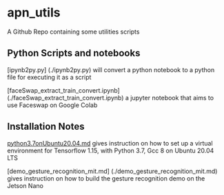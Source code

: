# apn_utils
A Github Repo containing some utilities scripts 

## Python Scripts and notebooks
[ipynb2py.py] (./ipynb2py.py) will convert a python notebook to a python file for executing it as a script

[faceSwap_extract_train_convert.ipynb] (./faceSwap_extract_train_convert.ipynb) a jupyter notebook that aims to use Faceswap on Google Colab

## Installation Notes
[python3.7onUbuntu20.04.md](./python3.7onUbuntu20.04.md) gives instruction on how to set up a virtual environment for Tensorflow 1.15, with Python 3.7, Gcc 8 on Ubuntu 20.04 LTS

[demo_gesture_recognition_mit.md] (./demo_gesture_recognition_mit.md) gives instruction on how to build the gesture recognition demo on the Jetson Nano

